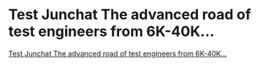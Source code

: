 # Test Junchat The advanced road of test engineers from 6K-40K...
[Test Junchat The advanced road of test engineers from 6K-40K...](https://aiwithcloud.com/2022/09/19/test_junchat_the_advanced_road_of_test_engineers_from_6k_40k/)